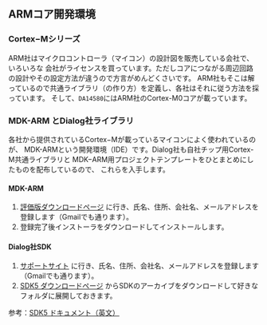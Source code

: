 ## ARMコア開発環境

### Cortex−Mシリーズ
ARM社はマイクロコントローラ（マイコン）の設計図を販売している会社で、いろいろな
会社がライセンスを買っています。ただしコアにつながる周辺回路の設計やその設定方法が違うので方言がめんどくさいです。
ARM社もそこは解っているので共通ライブラリ（の作り方）を定義し、各社はそれに従う方法を採っています。
そして、`DA14580`にはARM社のCortex-M0コアが載っています。

### MDK-ARM とDialog社ライブラリ
各社から提供されているCortex−Mが載っているマイコンによく使われているのが、
MDK-ARMという開発環境（IDE）です。Dialog社も自社チップ用Cortex-M共通ライブラリと
MDK−ARM用プロジェクトテンプレートをひとまとめにしたものを配布しているので、
これらを入手します。

#### MDK-ARM
1. [評価版ダウンロードページ](https://www.keil.com/arm/demo/eval/arm.htm)
に行き、氏名、住所、会社名、メールアドレスを登録します（Gmailでも通ります）。
1. 登録完了後インストーラをダウンロードしてインストールします。

#### Dialog社SDK
1. [サポートサイト](http://support.dialog-semiconductor.com)
に行き、氏名、住所、会社名、メールアドレスを登録します（Gmailでも通ります）。  
1. [SDK5 ダウンロードページ](http://support.dialog-semiconductor.com/resource/sdk5021-da14580123)
からSDKのアーカイブをダウンロードして好きなフォルダに展開しておきます。  

参考：[SDK5 ドキュメント（英文）](http://support.dialog-semiconductor.com/resource/um-b-050-da1458x-software-development-guide-sdk5)  

